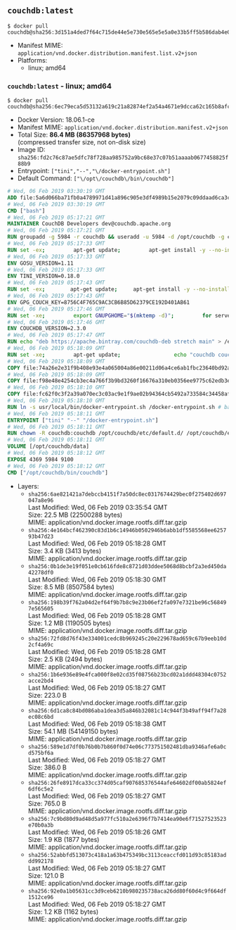 ## `couchdb:latest`

```console
$ docker pull couchdb@sha256:3d151a4ded7f64c715de44e5e730e565e5e5a0e33b5ff5b586dab4e0ce72db67
```

-	Manifest MIME: `application/vnd.docker.distribution.manifest.list.v2+json`
-	Platforms:
	-	linux; amd64

### `couchdb:latest` - linux; amd64

```console
$ docker pull couchdb@sha256:6ec79eca5d53132a619c21a82874ef2a54a4671e9dcca62c165b8afc87eecfd8
```

-	Docker Version: 18.06.1-ce
-	Manifest MIME: `application/vnd.docker.distribution.manifest.v2+json`
-	Total Size: **86.4 MB (86357968 bytes)**  
	(compressed transfer size, not on-disk size)
-	Image ID: `sha256:fd2c76c87ae5dfc78f728aa985752a9bc68e37c07b51aaaab0677458825f88b9`
-	Entrypoint: `["tini","--","\/docker-entrypoint.sh"]`
-	Default Command: `["\/opt\/couchdb\/bin\/couchdb"]`

```dockerfile
# Wed, 06 Feb 2019 03:30:19 GMT
ADD file:5a6d066ba71fb0a4789971d41a896c905e3df4989b15e2079c09ddaad6ca3ccd in / 
# Wed, 06 Feb 2019 03:30:19 GMT
CMD ["bash"]
# Wed, 06 Feb 2019 05:17:21 GMT
MAINTAINER CouchDB Developers dev@couchdb.apache.org
# Wed, 06 Feb 2019 05:17:21 GMT
RUN groupadd -g 5984 -r couchdb && useradd -u 5984 -d /opt/couchdb -g couchdb couchdb
# Wed, 06 Feb 2019 05:17:33 GMT
RUN set -ex;         apt-get update;         apt-get install -y --no-install-recommends                 apt-transport-https                 ca-certificates                 dirmngr                 gnupg         ;         rm -rf /var/lib/apt/lists/*
# Wed, 06 Feb 2019 05:17:33 GMT
ENV GOSU_VERSION=1.11
# Wed, 06 Feb 2019 05:17:33 GMT
ENV TINI_VERSION=0.18.0
# Wed, 06 Feb 2019 05:17:43 GMT
RUN set -ex; 		apt-get update; 	apt-get install -y --no-install-recommends wget; 	rm -rf /var/lib/apt/lists/*; 		dpkgArch="$(dpkg --print-architecture | awk -F- '{ print $NF }')"; 		wget -O /usr/local/bin/gosu "https://github.com/tianon/gosu/releases/download/${GOSU_VERSION}/gosu-$dpkgArch"; 	wget -O /usr/local/bin/gosu.asc "https://github.com/tianon/gosu/releases/download/$GOSU_VERSION/gosu-$dpkgArch.asc"; 	export GNUPGHOME="$(mktemp -d)";         for server in $(shuf -e pgpkeys.mit.edu             ha.pool.sks-keyservers.net             hkp://p80.pool.sks-keyservers.net:80             pgp.mit.edu) ; do         gpg --batch --keyserver $server --recv-keys B42F6819007F00F88E364FD4036A9C25BF357DD4 && break || : ;         done; 	gpg --batch --verify /usr/local/bin/gosu.asc /usr/local/bin/gosu; 	rm -rf "$GNUPGHOME" /usr/local/bin/gosu.asc; 	chmod +x /usr/local/bin/gosu; 	gosu nobody true;     	wget -O /usr/local/bin/tini "https://github.com/krallin/tini/releases/download/v${TINI_VERSION}/tini-$dpkgArch"; 	wget -O /usr/local/bin/tini.asc "https://github.com/krallin/tini/releases/download/v${TINI_VERSION}/tini-$dpkgArch.asc"; 	export GNUPGHOME="$(mktemp -d)";         for server in $(shuf -e pgpkeys.mit.edu             ha.pool.sks-keyservers.net             hkp://p80.pool.sks-keyservers.net:80             pgp.mit.edu) ; do         gpg --batch --keyserver $server --recv-keys 595E85A6B1B4779EA4DAAEC70B588DFF0527A9B7 && break || : ;         done; 	gpg --batch --verify /usr/local/bin/tini.asc /usr/local/bin/tini; 	rm -rf "$GNUPGHOME" /usr/local/bin/tini.asc; 	chmod +x /usr/local/bin/tini;         apt-get purge -y --auto-remove wget; 	tini --version
# Wed, 06 Feb 2019 05:17:43 GMT
ENV GPG_COUCH_KEY=8756C4F765C9AC3CB6B85D62379CE192D401AB61
# Wed, 06 Feb 2019 05:17:46 GMT
RUN set -xe;         export GNUPGHOME="$(mktemp -d)";         for server in $(shuf -e pgpkeys.mit.edu             ha.pool.sks-keyservers.net             hkp://p80.pool.sks-keyservers.net:80             pgp.mit.edu) ; do                 gpg --batch --keyserver $server --recv-keys $GPG_COUCH_KEY && break || : ;         done;         gpg --batch --export $GPG_COUCH_KEY > /etc/apt/trusted.gpg.d/couchdb.gpg;         command -v gpgconf && gpgconf --kill all || :;         rm -rf "$GNUPGHOME";         apt-key list
# Wed, 06 Feb 2019 05:17:46 GMT
ENV COUCHDB_VERSION=2.3.0
# Wed, 06 Feb 2019 05:17:47 GMT
RUN echo "deb https://apache.bintray.com/couchdb-deb stretch main" > /etc/apt/sources.list.d/couchdb.list
# Wed, 06 Feb 2019 05:18:09 GMT
RUN set -xe;         apt-get update;                 echo "couchdb couchdb/mode select none" | debconf-set-selections;         DEBIAN_FRONTEND=noninteractive apt-get install -y --allow-downgrades --allow-remove-essential --allow-change-held-packages                 couchdb="$COUCHDB_VERSION"~stretch         ;         rmdir /var/lib/couchdb /var/log/couchdb;         rm /opt/couchdb/data /opt/couchdb/var/log;         mkdir -p /opt/couchdb/data /opt/couchdb/var/log;         chown couchdb:couchdb /opt/couchdb/data /opt/couchdb/var/log;         chmod 777 /opt/couchdb/data /opt/couchdb/var/log;         rm /opt/couchdb/etc/default.d/10-filelog.ini;         rm -rf /var/lib/apt/lists/*
# Wed, 06 Feb 2019 05:18:09 GMT
COPY file:74a26e2e31f9b408e93e4a065004a86e00211d06a4ce6ab1fbc23640bd92a929 in /opt/couchdb/etc/default.d/ 
# Wed, 06 Feb 2019 05:18:09 GMT
COPY file:f98e48e4254cb3ec4a766f3b9bd3260f16676a310eb0356ee9775c62edb3e8f3 in /opt/couchdb/etc/ 
# Wed, 06 Feb 2019 05:18:10 GMT
COPY file:fc62f0c3f2a39a070ec3c03ac9e1f9ae02b94364cb5492a733584c34458af969 in /usr/local/bin 
# Wed, 06 Feb 2019 05:18:10 GMT
RUN ln -s usr/local/bin/docker-entrypoint.sh /docker-entrypoint.sh # backwards compat
# Wed, 06 Feb 2019 05:18:11 GMT
ENTRYPOINT ["tini" "--" "/docker-entrypoint.sh"]
# Wed, 06 Feb 2019 05:18:11 GMT
RUN chown -R couchdb:couchdb /opt/couchdb/etc/default.d/ /opt/couchdb/etc/vm.args
# Wed, 06 Feb 2019 05:18:11 GMT
VOLUME [/opt/couchdb/data]
# Wed, 06 Feb 2019 05:18:12 GMT
EXPOSE 4369 5984 9100
# Wed, 06 Feb 2019 05:18:12 GMT
CMD ["/opt/couchdb/bin/couchdb"]
```

-	Layers:
	-	`sha256:6ae821421a7debccb4151f7a50dc8ec0317674429bec0f275402d697047a8e96`  
		Last Modified: Wed, 06 Feb 2019 03:35:54 GMT  
		Size: 22.5 MB (22500288 bytes)  
		MIME: application/vnd.docker.image.rootfs.diff.tar.gzip
	-	`sha256:4e164bcf462390c83d1b6c14946b0502946b6abb1df5585568ee625793b47d23`  
		Last Modified: Wed, 06 Feb 2019 05:18:28 GMT  
		Size: 3.4 KB (3413 bytes)  
		MIME: application/vnd.docker.image.rootfs.diff.tar.gzip
	-	`sha256:0b1de3e19f051e0cb616fde8c8721d03ddee5068d8bcbf2a3ed450da42278df0`  
		Last Modified: Wed, 06 Feb 2019 05:18:30 GMT  
		Size: 8.5 MB (8507584 bytes)  
		MIME: application/vnd.docker.image.rootfs.diff.tar.gzip
	-	`sha256:198b39f762a04d2ef64f9b7b8c9e23b06ef2fa097e7321be96c568497e565605`  
		Last Modified: Wed, 06 Feb 2019 05:18:28 GMT  
		Size: 1.2 MB (1190505 bytes)  
		MIME: application/vnd.docker.image.rootfs.diff.tar.gzip
	-	`sha256:72fd8d76f43e334001cedc8b969245c20e229678ad659c67b9eeb10d2cf4a69c`  
		Last Modified: Wed, 06 Feb 2019 05:18:28 GMT  
		Size: 2.5 KB (2494 bytes)  
		MIME: application/vnd.docker.image.rootfs.diff.tar.gzip
	-	`sha256:1b6e936e89e4fca000f8e02cd35f08756b23bcd02a1ddd48304c0752acce2bd4`  
		Last Modified: Wed, 06 Feb 2019 05:18:27 GMT  
		Size: 223.0 B  
		MIME: application/vnd.docker.image.rootfs.diff.tar.gzip
	-	`sha256:6d1ca8c84bd086aba1dea3d5a846b32081c14c944f3b49aff94f7a28ec08c6bd`  
		Last Modified: Wed, 06 Feb 2019 05:18:38 GMT  
		Size: 54.1 MB (54149150 bytes)  
		MIME: application/vnd.docker.image.rootfs.diff.tar.gzip
	-	`sha256:589e1d7df0b76b0b7b860f0d74e06c773751502481dba9346afe6a0cd575bf6a`  
		Last Modified: Wed, 06 Feb 2019 05:18:27 GMT  
		Size: 386.0 B  
		MIME: application/vnd.docker.image.rootfs.diff.tar.gzip
	-	`sha256:26fe8917dca33cc374d05caf907685376544afe64602df00ab5824ef6df6c5e2`  
		Last Modified: Wed, 06 Feb 2019 05:18:27 GMT  
		Size: 765.0 B  
		MIME: application/vnd.docker.image.rootfs.diff.tar.gzip
	-	`sha256:7c9bd80d9ad48d5a977fc510a2e6396f7b7414ea90e6f71527523523e70b0a3b`  
		Last Modified: Wed, 06 Feb 2019 05:18:26 GMT  
		Size: 1.9 KB (1877 bytes)  
		MIME: application/vnd.docker.image.rootfs.diff.tar.gzip
	-	`sha256:52abbfd513073c418a1a63b475349bc3113ceaccfd011d93c85183addd992178`  
		Last Modified: Wed, 06 Feb 2019 05:18:27 GMT  
		Size: 121.0 B  
		MIME: application/vnd.docker.image.rootfs.diff.tar.gzip
	-	`sha256:92e0a1b05631cc3d9ceb6210b980235738aca26dd80f60d4c9f664df1512ce96`  
		Last Modified: Wed, 06 Feb 2019 05:18:27 GMT  
		Size: 1.2 KB (1162 bytes)  
		MIME: application/vnd.docker.image.rootfs.diff.tar.gzip
